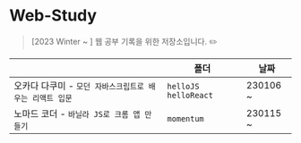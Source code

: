 # Web-Study

> [2023 Winter ~ ] 웹 공부 기록을 위한 저장소입니다. ✏️

|                                                          | 폴더                   | 날짜     |
| -------------------------------------------------------- | ---------------------- | -------- |
| 오카다 다쿠미 - `모던 자바스크립트로 배우는 리액트 입문` | `helloJS` `helloReact` | 230106 ~ |
| 노마드 코더 - `바닐라 JS로 크롬 앱 만들기`               | `momentum`             | 230115 ~ |
